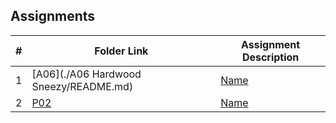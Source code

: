 ##  Assignments

|   #   | Folder Link                 | Assignment Description             |
| :---: | --------------------------- | ---------------------------------- |
|   1   | [A06](./A06 Hardwood Sneezy/README.md)   | [Name]() |
|   2   | [P02]()      | [Name]()  |




